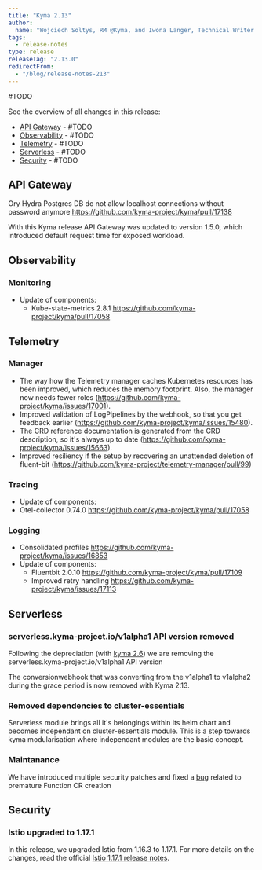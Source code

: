 ```yaml
---
title: "Kyma 2.13"
author:
  name: "Wojciech Soltys, RM @Kyma, and Iwona Langer, Technical Writer @Kyma"
tags:
  - release-notes 
type: release 
releaseTag: "2.13.0"
redirectFrom:
  - "/blog/release-notes-213"
---
```


#TODO

<!-- overview -->

See the overview of all changes in this release:

- [API Gateway](#api-gateway) - #TODO
- [Observability](#observability) -  #TODO 
- [Telemetry](#telemetry) - #TODO
- [Serverless](#serverless) - #TODO
- [Security](#security) - #TODO


## API Gateway
Ory Hydra Postgres DB do not allow localhost connections without password anymore https://github.com/kyma-project/kyma/pull/17138

With this Kyma release API Gateway was updated to version 1.5.0, which introduced default request time for exposed workload.


## Observability

### Monitoring

- Update of components:
    - Kube-state-metrics 2.8.1 https://github.com/kyma-project/kyma/pull/17058


## Telemetry

### Manager
- The way how the Telemetry manager caches Kubernetes resources has been improved, which reduces the memory footprint. Also, the manager now needs fewer roles (https://github.com/kyma-project/kyma/issues/17001).
- Improved validation of LogPipelines by the webhook, so that you get feedback earlier (https://github.com/kyma-project/kyma/issues/15480).
- The CRD reference documentation is generated from the CRD description, so it's always up to date (https://github.com/kyma-project/kyma/issues/15663).
- Improved resiliency if the setup by recovering an unattended deletion of fluent-bit  (https://github.com/kyma-project/telemetry-manager/pull/99)

### Tracing
- Update of components:
- Otel-collector 0.74.0 https://github.com/kyma-project/kyma/pull/17058

### Logging
- Consolidated profiles https://github.com/kyma-project/kyma/issues/16853
- Update of components:
  - Fluentbit 2.0.10 https://github.com/kyma-project/kyma/pull/17109
  - Improved retry handling https://github.com/kyma-project/kyma/issues/17113


## Serverless

###  serverless.kyma-project.io/v1alpha1 API version removed

Following the  depreciation (with [kyma 2.6](https://kyma-project.io/blog/2022/8/25/release-notes-26/#serverless)) we are removing the serverless.kyma-project.io/v1alpha1 API version

The conversionwebhook that was converting from the v1alpha1 to v1alpha2 during the grace period is now removed with Kyma 2.13.

### Removed dependencies to cluster-essentials

Serverless module brings all it's belongings within its helm chart and becomes independant on  cluster-essentials module.
This is a step towards kyma modularisation where independant modules are the basic concept.

### Maintanance

We have introduced multiple security patches and fixed a [bug](https://github.com/kyma-project/kyma/issues/17147) related to premature Function CR creation


## Security

### Istio upgraded to 1.17.1

In this release, we upgraded Istio from 1.16.3 to 1.17.1. For more details on the changes, read the official [Istio 1.17.1 release notes](https://istio.io/latest/news/releases/1.17.x/announcing-1.17/upgrade-notes/).